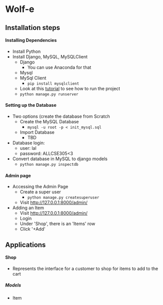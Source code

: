 # Wolf-e


## Installation steps
#### Installing Dependencies
- Install Python
- Install Django, MySQL, MySQLClient
  - Django
    - You can use Anaconda for that
  - Mysql
  - MySql Client
    - `pip install mysqlclient`
  - Look at this [tutorial](https://docs.djangoproject.com/en/1.11/intro/tutorial01/) to see how to run the project
  - `python manage.py runserver`
#### Setting up the Database
- Two options (create the database from Scratch
  - Create the MySQL Database
    - `mysql -u root -p < init_mysql.sql`
  - Import Database
    - TBD
- Database login:
  - user: lal
  - password: ALLCSE305<3
- Convert database in MySQL to django models
  - `python manage.py inspectdb`
#### Admin page
- Accessing the Admin Page
  - Create a super user
    - `python manage.py createsuperuser`
  - Visit http://127.0.0.1:8000/admin/
- Adding an Item
  - Visit http://127.0.0.1:8000/admin/
  - Login
  - Under 'Shop', there is an 'Items' row
  - Click '+Add'

## Applications
#### Shop
- Represents the interface for a customer to shop for items to add to the cart
##### Models
- Item